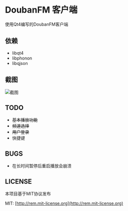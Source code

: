 # DoubanFM 客户端
使用Qt4编写的DoubanFM客户端

## 依赖
* libqt4
* libphonon
* libqjson

## 截图

![截图](https://gitcafe.com/zonyitoo/doubanfm-qt/raw/master/screenshot.png)

## TODO
* <del>基本播放功能</del>
* <del>频道选择</del>
* <del>用户登录</del>
* 快捷键

## BUGS
* 在长时间暂停后重启播放会崩溃

## LICENSE
本项目基于MIT协议发布

MIT: [http://rem.mit-license.org](http://rem.mit-license.org)
